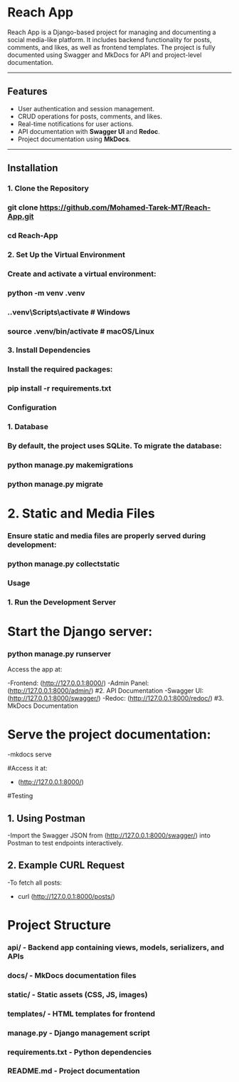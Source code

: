 # **Reach App**

Reach App is a Django-based project for managing and documenting a social media-like platform. It includes backend functionality for posts, comments, and likes, as well as frontend templates. The project is fully documented using Swagger and MkDocs for API and project-level documentation.

---

## **Features**
- User authentication and session management.
- CRUD operations for posts, comments, and likes.
- Real-time notifications for user actions.
- API documentation with **Swagger UI** and **Redoc**.
- Project documentation using **MkDocs**.

---

## **Installation**

### **1. Clone the Repository**

### git clone https://github.com/Mohamed-Tarek-MT/Reach-App.git
### cd Reach-App
### 2. Set Up the Virtual Environment
### Create and activate a virtual environment:

### python -m venv .venv
### .\.venv\Scripts\activate  # Windows
### source .venv/bin/activate  # macOS/Linux
### 3. Install Dependencies
### Install the required packages:

### pip install -r requirements.txt
### Configuration
### 1. Database
### By default, the project uses SQLite. To migrate the database:

### python manage.py makemigrations
### python manage.py migrate

# 2. Static and Media Files
### Ensure static and media files are properly served during development:

### python manage.py collectstatic

### Usage
### 1. Run the Development Server

# Start the Django server:
### python manage.py runserver

Access the app at:

-Frontend: (http://127.0.0.1:8000/)
-Admin Panel: (http://127.0.0.1:8000/admin/)
#2. API Documentation
-Swagger UI: (http://127.0.0.1:8000/swagger/)
-Redoc: (http://127.0.0.1:8000/redoc/)
#3. MkDocs Documentation

# Serve the project documentation:
-mkdocs serve

#Access it at:
- (http://127.0.0.1:8000/)

#Testing
## 1. Using Postman
-Import the Swagger JSON from (http://127.0.0.1:8000/swagger/) into Postman to test endpoints interactively.

## 2. Example CURL Request
-To fetch all posts:

- curl (http://127.0.0.1:8000/posts/)

# Project Structure

### api/                 - Backend app containing views, models, serializers, and APIs
###  docs/               - MkDocs documentation files
###  static/             - Static assets (CSS, JS, images)
###  templates/          - HTML templates for frontend
###  manage.py           - Django management script
###  requirements.txt    - Python dependencies
###  README.md           - Project documentation
